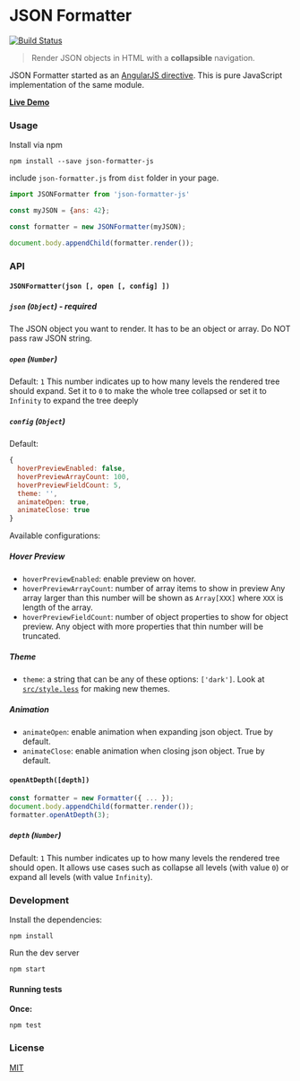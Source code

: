 # JSON Formatter

[![Build Status](https://travis-ci.org/mohsen1/json-formatter-js.svg?branch=master)](https://travis-ci.org/mohsen1/json-formatter-js)

> Render JSON objects in HTML with a **collapsible** navigation.

JSON Formatter started as an [AngularJS directive](https://github.com/mohsen1/json-formatter). This is pure JavaScript implementation of the same module.

**[Live Demo](http://azimi.me/json-formatter-js/)**

### Usage

Install via npm

```shell
npm install --save json-formatter-js
```
include `json-formatter.js` from `dist` folder in your page.
```js
import JSONFormatter from 'json-formatter-js'

const myJSON = {ans: 42};

const formatter = new JSONFormatter(myJSON);

document.body.appendChild(formatter.render());

```

### API

#### `JSONFormatter(json [, open [, config] ])`

##### `json` (`Object`) - **required**
The JSON object you want to render. It has to be an object or array. Do NOT pass raw JSON string.
##### `open` (`Number`)
Default: `1`
This number indicates up to how many levels the rendered tree should expand. Set it to `0` to make the whole tree collapsed or set it to `Infinity` to expand the tree deeply
##### `config` (`Object`)
Default:
```js
{
  hoverPreviewEnabled: false,
  hoverPreviewArrayCount: 100,
  hoverPreviewFieldCount: 5,
  theme: '',
  animateOpen: true,
  animateClose: true
}
```
Available configurations:
##### Hover Preview
* `hoverPreviewEnabled`:  enable preview on hover.
* `hoverPreviewArrayCount`: number of array items to show in preview Any array larger than this number will be shown as `Array[XXX]` where `XXX` is length of the array.
* `hoverPreviewFieldCount`: number of object properties to show for object preview. Any object with more properties that thin number will be truncated.

##### Theme
* `theme`: a string that can be any of these options: `['dark']`. Look at [`src/style.less`](src/style.less) for making new themes.

##### Animation
* `animateOpen`: enable animation when expanding json object. True by default.
* `animateClose`: enable animation when closing json object. True by default.

#### `openAtDepth([depth])`

```js
const formatter = new Formatter({ ... });
document.body.appendChild(formatter.render());
formatter.openAtDepth(3);
```

##### `depth` (`Number`)
Default: `1`
This number indicates up to how many levels the rendered tree should open. It allows use cases such as collapse all levels (with value `0`) or expand all levels (with value `Infinity`).

### Development
Install the dependencies:

```
npm install
```

Run the dev server

```
npm start
```

#### Running tests

**Once:**

```shell
npm test
```

### License
[MIT](./LICENSE)
